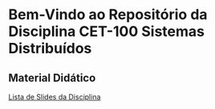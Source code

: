 # Bem-Vindo ao Repositório da Disciplina CET-100 Sistemas Distribuídos


## Material Didático

[Lista de Slides da Disciplina](https://github.com/profmathias/cet-100/blob/master/Slides/README.md)
